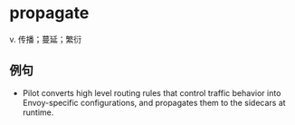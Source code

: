 # propagate

v. 传播；蔓延；繁衍

## 例句

* Pilot converts high level routing rules that control traffic behavior into Envoy-specific configurations, and propagates them to the sidecars at runtime.

